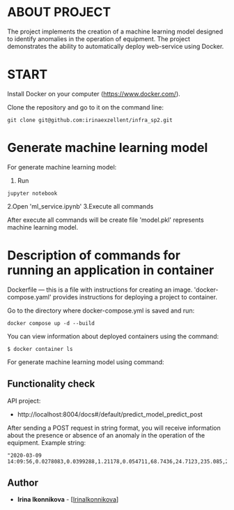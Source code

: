 # ABOUT PROJECT

The project implements the creation of a machine learning model designed to identify anomalies in the operation of equipment.
The project demonstrates the ability to automatically deploy web-service using Docker.

# START

Install Docker on your computer (https://www.docker.com/).

Clone the repository and go to it on the command line:
```
git clone git@github.com:irinaexzellent/infra_sp2.git
```
# Generate machine learning model

For generate machine learning model:
1. Run
```
jupyter notebook
```
2.Open 'ml_service.ipynb'
3.Execute all commands

After execute all commands will be create file 'model.pkl' represents machine learning model.

# Description of commands for running an application in container

Dockerfile — this is a file with instructions for creating an image.
'docker-compose.yaml' provides instructions for deploying a project to container.

Go to the directory where docker-compose.yml is saved and run:
```
docker compose up -d --build
```
You can view information about deployed containers using the command:
```
$ docker container ls
```

For generate machine learning model using command:


## Functionality check

API project:

* http://localhost:8004/docs#/default/predict_model_predict_post

After sending a POST request in string format, you will receive information about the presence or absence of an anomaly in the operation of the equipment.
Example string:
```
"2020-03-09 14:09:56,0.0278083,0.0399288,1.21178,0.054711,68.7436,24.7123,235.085,27.977"
```

## Author

* **Irina Ikonnikova** -  [[IrinaIkonnikova](https://github.com/irinaexzellent)]



